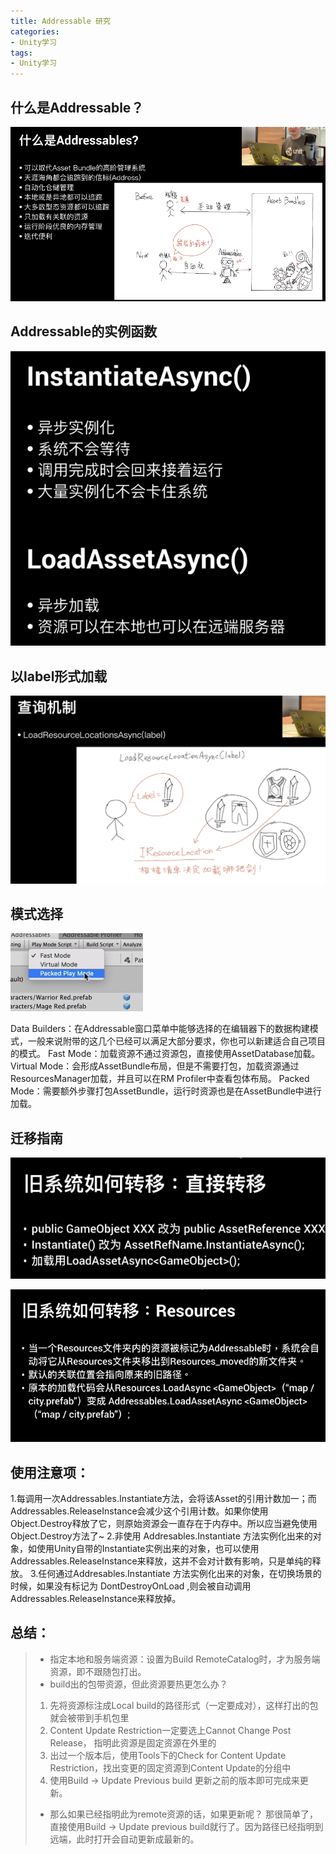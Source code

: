 ```yaml
---
title: Addressable 研究
categories:
- Unity学习
tags: 
- Unity学习
---
```


## 什么是Addressable？
![什么](/img/1579072055300.png)

## Addressable的实例函数

![实例函数](/img/1579077588215.png)

## 以label形式加载

![以label加载](/img/1579078623846.png)

## 模式选择

![模式](/img/1579078890824.png)

Data Builders：在Addressable窗口菜单中能够选择的在编辑器下的数据构建模式，一般来说附带的这几个已经可以满足大部分要求，你也可以新建适合自己项目的模式。
Fast Mode：加载资源不通过资源包，直接使用AssetDatabase加载。
Virtual Mode：会形成AssetBundle布局，但是不需要打包，加载资源通过ResourcesManager加载，并且可以在RM Profiler中查看包体布局。
Packed Mode：需要额外步骤打包AssetBundle，运行时资源也是在AssetBundle中进行加载。

## 迁移指南

![从自己框架移植](/img/1579081015473.png)

![从Resources移植](/img/1579081031342.png)


## 使用注意项：
1.每调用一次Addressables.Instantiate方法，会将该Asset的引用计数加一；而Addressables.ReleaseInstance会减少这个引用计数。如果你使用Object.Destroy释放了它，则原始资源会一直存在于内存中。所以应当避免使用Object.Destroy方法了~
2.非使用 Addresables.Instantiate 方法实例化出来的对象，如使用Unity自带的Instantiate实例出来的对象，也可以使用Addressables.ReleaseInstance来释放，这并不会对计数有影响，只是单纯的释放。
3.任何通过Addresables.Instantiate 方法实例化出来的对象，在切换场景的时候，如果没有标记为 DontDestroyOnLoad ,则会被自动调用Addressables.ReleaseInstance来释放掉。


## 总结：

> * 指定本地和服务端资源：设置为Build RemoteCatalog时，才为服务端资源，即不跟随包打出。
> * build出的包带资源，但此资源要热更怎么办？
>  1. 先将资源标注成Local build的路径形式（一定要成对），这样打出的包就会被带到手机包里
>  2. Content Update Restriction一定要选上Cannot Change Post Release， 指明此资源是固定资源在外里的
>  3. 出过一个版本后，使用Tools下的Check for Content Update Restriction，找出变更的固定资源到Content Update的分组中
>  4. 使用Build -> Update Previous build 更新之前的版本即可完成来更新。
> * 那么如果已经指明此为remote资源的话，如果更新呢？ 那很简单了，直接使用Build -> Update previous build就行了。因为路径已经指明到远端，此时打开会自动更新成最新的。